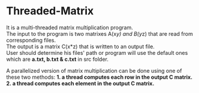 # Threaded-Matrix
It is a multi-threaded matrix multiplication program.  
The input to the program is two matrixes A(x*y) and B(y*z) that are read from corresponding files.  
The output is a matrix C(x*z) that is written to an output file.  
User should determine his files' path or program will use the default ones which are **a.txt, b.txt & c.txt** in src folder.  

A parallelized version of matrix multiplication can be done using one of these two methods:
**1. a thread computes each row in the output C matrix.
2. a thread computes each element in the output C matrix.**



